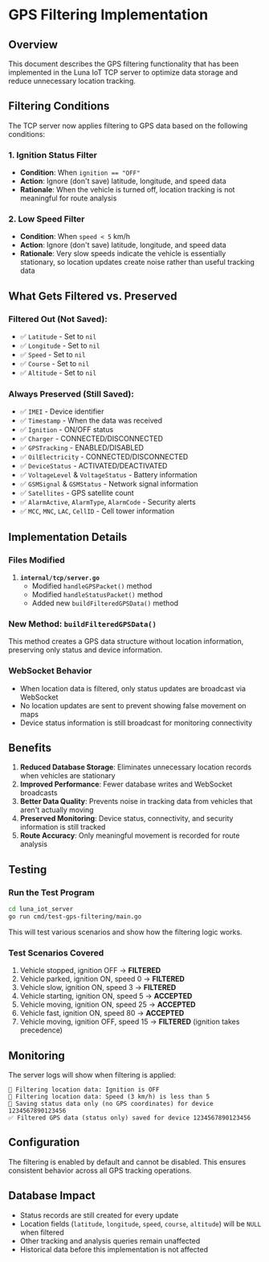 # GPS Filtering Implementation

## Overview
This document describes the GPS filtering functionality that has been implemented in the Luna IoT TCP server to optimize data storage and reduce unnecessary location tracking.

## Filtering Conditions

The TCP server now applies filtering to GPS data based on the following conditions:

### 1. Ignition Status Filter
- **Condition**: When `ignition == "OFF"`
- **Action**: Ignore (don't save) latitude, longitude, and speed data
- **Rationale**: When the vehicle is turned off, location tracking is not meaningful for route analysis

### 2. Low Speed Filter  
- **Condition**: When `speed < 5` km/h
- **Action**: Ignore (don't save) latitude, longitude, and speed data
- **Rationale**: Very slow speeds indicate the vehicle is essentially stationary, so location updates create noise rather than useful tracking data

## What Gets Filtered vs. Preserved

### Filtered Out (Not Saved):
- ✅ `Latitude` - Set to `nil`
- ✅ `Longitude` - Set to `nil` 
- ✅ `Speed` - Set to `nil`
- ✅ `Course` - Set to `nil`
- ✅ `Altitude` - Set to `nil`

### Always Preserved (Still Saved):
- ✅ `IMEI` - Device identifier
- ✅ `Timestamp` - When the data was received
- ✅ `Ignition` - ON/OFF status
- ✅ `Charger` - CONNECTED/DISCONNECTED
- ✅ `GPSTracking` - ENABLED/DISABLED
- ✅ `OilElectricity` - CONNECTED/DISCONNECTED
- ✅ `DeviceStatus` - ACTIVATED/DEACTIVATED
- ✅ `VoltageLevel` & `VoltageStatus` - Battery information
- ✅ `GSMSignal` & `GSMStatus` - Network signal information
- ✅ `Satellites` - GPS satellite count
- ✅ `AlarmActive`, `AlarmType`, `AlarmCode` - Security alerts
- ✅ `MCC`, `MNC`, `LAC`, `CellID` - Cell tower information

## Implementation Details

### Files Modified
1. **`internal/tcp/server.go`**
   - Modified `handleGPSPacket()` method
   - Modified `handleStatusPacket()` method  
   - Added new `buildFilteredGPSData()` method

### New Method: `buildFilteredGPSData()`
This method creates a GPS data structure without location information, preserving only status and device information.

### WebSocket Behavior
- When location data is filtered, only status updates are broadcast via WebSocket
- No location updates are sent to prevent showing false movement on maps
- Device status information is still broadcast for monitoring connectivity

## Benefits

1. **Reduced Database Storage**: Eliminates unnecessary location records when vehicles are stationary
2. **Improved Performance**: Fewer database writes and WebSocket broadcasts
3. **Better Data Quality**: Prevents noise in tracking data from vehicles that aren't actually moving
4. **Preserved Monitoring**: Device status, connectivity, and security information is still tracked
5. **Route Accuracy**: Only meaningful movement is recorded for route analysis

## Testing

### Run the Test Program
```bash
cd luna_iot_server
go run cmd/test-gps-filtering/main.go
```

This will test various scenarios and show how the filtering logic works.

### Test Scenarios Covered
1. Vehicle stopped, ignition OFF → **FILTERED**
2. Vehicle parked, ignition ON, speed 0 → **FILTERED** 
3. Vehicle slow, ignition ON, speed 3 → **FILTERED**
4. Vehicle starting, ignition ON, speed 5 → **ACCEPTED**
5. Vehicle moving, ignition ON, speed 25 → **ACCEPTED**
6. Vehicle fast, ignition ON, speed 80 → **ACCEPTED**
7. Vehicle moving, ignition OFF, speed 15 → **FILTERED** (ignition takes precedence)

## Monitoring

The server logs will show when filtering is applied:

```
🚫 Filtering location data: Ignition is OFF
🚫 Filtering location data: Speed (3 km/h) is less than 5
📍 Saving status data only (no GPS coordinates) for device 1234567890123456
✅ Filtered GPS data (status only) saved for device 1234567890123456
```

## Configuration

The filtering is enabled by default and cannot be disabled. This ensures consistent behavior across all GPS tracking operations.

## Database Impact

- Status records are still created for every update
- Location fields (`latitude`, `longitude`, `speed`, `course`, `altitude`) will be `NULL` when filtered
- Other tracking and analysis queries remain unaffected
- Historical data before this implementation is not affected 